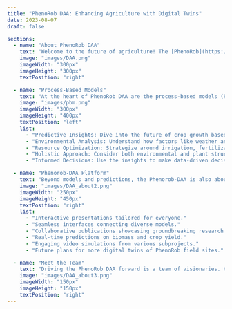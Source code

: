 ```yaml
---
title: "PhenoRob DAA: Enhancing Agriculture with Digital Twins"
date: 2023-08-07
draft: false

sections:  
  - name: "About PhenoRob DAA"
    text: "Welcome to the future of agriculture! The [PhenoRob](https://www.phenorob.de/) Digital Agricultural Avatar (DAA) is a key element in advancing modern agriculture. As part of the broader PhenoRob initiative, the DAA aims to digitally represent agricultural systems for analysis. Created in collaboration between [Universität Bonn](https://www.uni-bonn.de/) and [Forschungszentrum Jülich](https://www.fz-juelich.de/portal/EN/Home/home_node.html), DAA will provide data-driven recommendations, integrating models that cover aspects from soil chemistry to economic variables."
    image: "images/DAA.png"
    imageWidth: "300px"
    imageHeight: "300px"
    textPosition: "right"

  - name: "Process-Based Models"
    text: "At the heart of PhenoRob DAA are the process-based models (PBMs). Think of PBMs as the brain behind our digital twin. They simulate how crops respond to various environmental challenges, offering a sneak peek into the future of your crops. It's like having a virtual test field, helping farmers make informed decisions [Learn More](/Phenorob-DAA/pbm/)."
    image: "images/pbm.png"
    imageWidth: "300px"
    imageHeight: "400px"
    textPosition: "left"
    list:
      - "Predictive Insights: Dive into the future of crop growth based on current conditions."
      - "Environmental Analysis: Understand how factors like weather and soil conditions impact yield."
      - "Resource Optimization: Strategize around irrigation, fertilization, and pest control for maximum efficiency."
      - "Holistic Approach: Consider both environmental and plant structural factors for comprehensive modeling."
      - "Informed Decisions: Use the insights to make data-driven decisions in real-world farming."

  - name: "Phenorob-DAA Platform"
    text: "Beyond models and predictions, the Phenorob-DAA is also about community and collaboration. It's a platform where experts meet, ideas merge, and innovations are born. Whether you're a farmer, a policymaker, or just someone interested in the future of food, this platform has something for you. Dive deep into simulations, explore predictions, or just marvel at the digital replicas of real-world PhenoRob sites. Here's what's in store:"
    image: "images/DAA_about2.png"
    imageWidth: "250px"
    imageHeight: "450px"
    textPosition: "right"
    list:
      - "Interactive presentations tailored for everyone."
      - "Seamless interfaces connecting diverse models."
      - "Collaborative publications showcasing groundbreaking research."
      - "Real-time predictions on biomass and crop yield."
      - "Engaging video simulations from various subprojects."
      - "Future plans for more digital twins of PhenoRob field sites."

  - name: "Meet the Team"
    text: "Driving the PhenoRob DAA forward is a team of visionaries. Hailing from diverse fields like robotics, plant science, and even economics, this interdisciplinary [team](/Phenorob-DAA/members/) from [Universität Bonn](https://www.uni-bonn.de/) and [Forschungszentrum Jülich](https://www.fz-juelich.de/portal/EN/Home/home_node.html) is the backbone of this initiative. Their collective expertise ensures that [PhenoRob](https://www.phenorob.de/) remains at the forefront of agricultural innovation, making it the only [DFG](https://www.dfg.de/)-funded Cluster of Excellence with a laser focus on agriculture."
    image: "images/DAA_about3.png"
    imageWidth: "150px"
    imageHeight: "150px"
    textPosition: "right"
---
```

